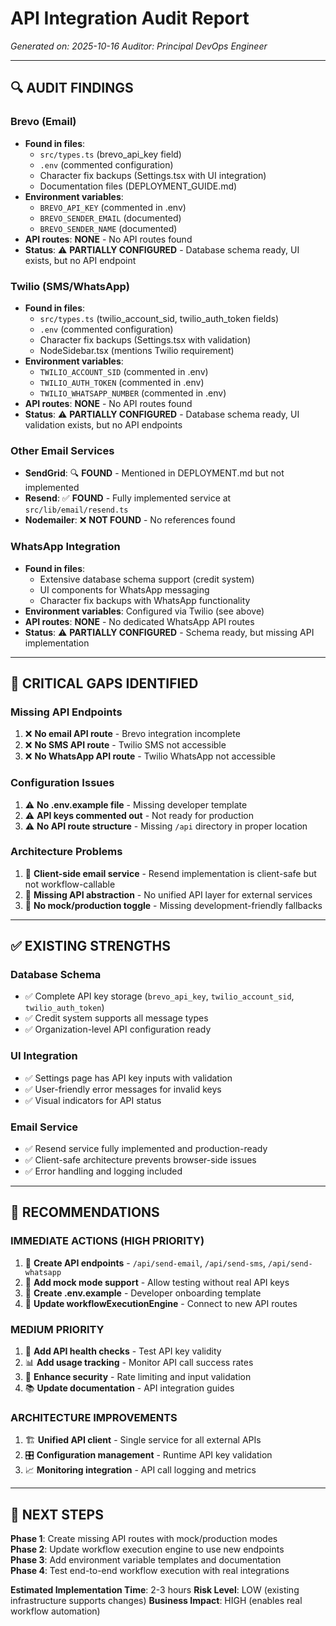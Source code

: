 # API Integration Audit Report

_Generated on: 2025-10-16_
_Auditor: Principal DevOps Engineer_

---

## 🔍 **AUDIT FINDINGS**

### **Brevo (Email)**

- **Found in files**:
  - `src/types.ts` (brevo_api_key field)
  - `.env` (commented configuration)
  - Character fix backups (Settings.tsx with UI integration)
  - Documentation files (DEPLOYMENT_GUIDE.md)
- **Environment variables**:
  - `BREVO_API_KEY` (commented in .env)
  - `BREVO_SENDER_EMAIL` (documented)
  - `BREVO_SENDER_NAME` (documented)
- **API routes**: **NONE** - No API routes found
- **Status**: ⚠️ **PARTIALLY CONFIGURED** - Database schema ready, UI exists, but no API endpoint

### **Twilio (SMS/WhatsApp)**

- **Found in files**:
  - `src/types.ts` (twilio_account_sid, twilio_auth_token fields)
  - `.env` (commented configuration)
  - Character fix backups (Settings.tsx with validation)
  - NodeSidebar.tsx (mentions Twilio requirement)
- **Environment variables**:
  - `TWILIO_ACCOUNT_SID` (commented in .env)
  - `TWILIO_AUTH_TOKEN` (commented in .env)
  - `TWILIO_WHATSAPP_NUMBER` (commented in .env)
- **API routes**: **NONE** - No API routes found
- **Status**: ⚠️ **PARTIALLY CONFIGURED** - Database schema ready, UI validation exists, but no API endpoints

### **Other Email Services**

- **SendGrid**: 🔍 **FOUND** - Mentioned in DEPLOYMENT.md but not implemented
- **Resend**: ✅ **FOUND** - Fully implemented service at `src/lib/email/resend.ts`
- **Nodemailer**: ❌ **NOT FOUND** - No references found

### **WhatsApp Integration**

- **Found in files**:
  - Extensive database schema support (credit system)
  - UI components for WhatsApp messaging
  - Character fix backups with WhatsApp functionality
- **Environment variables**: Configured via Twilio (see above)
- **API routes**: **NONE** - No dedicated WhatsApp API routes
- **Status**: ⚠️ **PARTIALLY CONFIGURED** - Schema ready, but missing API implementation

---

## 🚨 **CRITICAL GAPS IDENTIFIED**

### **Missing API Endpoints**

1. ❌ **No email API route** - Brevo integration incomplete
2. ❌ **No SMS API route** - Twilio SMS not accessible
3. ❌ **No WhatsApp API route** - Twilio WhatsApp not accessible

### **Configuration Issues**

1. ⚠️ **No .env.example file** - Missing developer template
2. ⚠️ **API keys commented out** - Not ready for production
3. ⚠️ **No API route structure** - Missing `/api` directory in proper location

### **Architecture Problems**

1. 🔧 **Client-side email service** - Resend implementation is client-safe but not workflow-callable
2. 🔧 **Missing API abstraction** - No unified API layer for external services
3. 🔧 **No mock/production toggle** - Missing development-friendly fallbacks

---

## ✅ **EXISTING STRENGTHS**

### **Database Schema**

- ✅ Complete API key storage (`brevo_api_key`, `twilio_account_sid`, `twilio_auth_token`)
- ✅ Credit system supports all message types
- ✅ Organization-level API configuration ready

### **UI Integration**

- ✅ Settings page has API key inputs with validation
- ✅ User-friendly error messages for invalid keys
- ✅ Visual indicators for API status

### **Email Service**

- ✅ Resend service fully implemented and production-ready
- ✅ Client-safe architecture prevents browser-side issues
- ✅ Error handling and logging included

---

## 🎯 **RECOMMENDATIONS**

### **IMMEDIATE ACTIONS (HIGH PRIORITY)**

1. 🚀 **Create API endpoints** - `/api/send-email`, `/api/send-sms`, `/api/send-whatsapp`
2. 🔧 **Add mock mode support** - Allow testing without real API keys
3. 📝 **Create .env.example** - Developer onboarding template
4. 🔗 **Update workflowExecutionEngine** - Connect to new API routes

### **MEDIUM PRIORITY**

1. 🧪 **Add API health checks** - Test API key validity
2. 📊 **Add usage tracking** - Monitor API call success rates
3. 🔐 **Enhance security** - Rate limiting and input validation
4. 📚 **Update documentation** - API integration guides

### **ARCHITECTURE IMPROVEMENTS**

1. 🏗️ **Unified API client** - Single service for all external APIs
2. 🎛️ **Configuration management** - Runtime API key validation
3. 📈 **Monitoring integration** - API call logging and metrics

---

## 🏁 **NEXT STEPS**

**Phase 1**: Create missing API routes with mock/production modes  
**Phase 2**: Update workflow execution engine to use new endpoints  
**Phase 3**: Add environment variable templates and documentation  
**Phase 4**: Test end-to-end workflow execution with real integrations

**Estimated Implementation Time**: 2-3 hours
**Risk Level**: LOW (existing infrastructure supports changes)
**Business Impact**: HIGH (enables real workflow automation)
